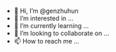 - 👋 Hi, I’m @genzhuhun
- 👀 I’m interested in ...
- 🌱 I’m currently learning ...
- 💞️ I’m looking to collaborate on ...
- 📫 How to reach me ...

<!---
genzhuhun/genzhuhun is a ✨ special ✨ repository because its `README.md` (this file) appears on your GitHub profile.
You can click the Preview link to take a look at your changes.
--->
